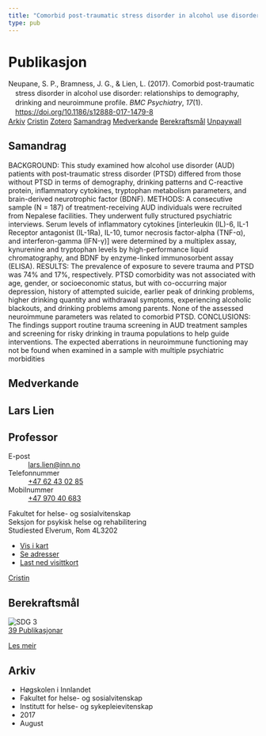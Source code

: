 ```yaml
---
title: "Comorbid post-traumatic stress disorder in alcohol use disorder: relationships to demography, drinking and neuroimmune profile"
type: pub
---
```

<h1>Publikasjon</h1>
<article id="csl-bib-container-E5CCHGNV" class="csl-bib-container">
  <div class="csl-bib-body" style="line-height: 1.35; padding-left: 1em; text-indent:-1em;">
  <div class="csl-entry">Neupane, S. P., Bramness, J. G., &amp; Lien, L. (2017). Comorbid post-traumatic stress disorder in alcohol use disorder: relationships to demography, drinking and neuroimmune profile. <i>BMC Psychiatry</i>, <i>17</i>(1). <a href="https://doi.org/10.1186/s12888-017-1479-8">https://doi.org/10.1186/s12888-017-1479-8</a></div>
</div>
  <div class="csl-bib-buttons">
    <a href="#taxonomy-article-E5CCHGNV" class="csl-bib-button">Arkiv</a>
    <a href="https://app.cristin.no/results/show.jsf?id=1489686" alt="Cristin URL" class="csl-bib-button">Cristin</a>
    <a href="http://zotero.org/groups/5022929/items/E5CCHGNV" alt="Zotero URL" class="csl-bib-button">Zotero</a>
    <a href="#abstract-article-E5CCHGNV" class="csl-bib-button">Samandrag</a>
    <a href="#contributors-article-E5CCHGNV" class="csl-bib-button">Medverkande</a>
    <a href="#sdg-article-E5CCHGNV" class="csl-bib-button">Berekraftsmål</a>
    <a href="https://bmcpsychiatry.biomedcentral.com/track/pdf/10.1186/s12888-017-1479-8" class="csl-bib-button">Unpaywall</a>
  </div>
  <div id="csl-bib-meta-container-E5CCHGNV"></div>
</article>
<div id="csl-bib-meta-E5CCHGNV" class="csl-bib-meta">
  <article id="abstract-article-E5CCHGNV" class="abstract-article">
    <h1>Samandrag</h1>
    BACKGROUND: 
This study examined how alcohol use disorder (AUD) patients with post-traumatic stress disorder (PTSD) differed from those without PTSD in terms of demography, drinking patterns and C-reactive protein, inflammatory cytokines, tryptophan metabolism parameters, and brain-derived neurotrophic factor (BDNF). 
METHODS: 
A consecutive sample (N = 187) of treatment-receiving AUD individuals were recruited from Nepalese facilities. They underwent fully structured psychiatric interviews. Serum levels of inflammatory cytokines [interleukin (IL)-6, IL-1 Receptor antagonist (IL-1Ra), IL-10, tumor necrosis factor-alpha (TNF-α), and interferon-gamma (IFN-γ)] were determined by a multiplex assay, kynurenine and tryptophan levels by high-performance liquid chromatography, and BDNF by enzyme-linked immunosorbent assay (ELISA). 
RESULTS: 
The prevalence of exposure to severe trauma and PTSD was 74% and 17%, respectively. PTSD comorbidity was not associated with age, gender, or socioeconomic status, but with co-occurring major depression, history of attempted suicide, earlier peak of drinking problems, higher drinking quantity and withdrawal symptoms, experiencing alcoholic blackouts, and drinking problems among parents. None of the assessed neuroimmune parameters was related to comorbid PTSD. 
CONCLUSIONS: 
The findings support routine trauma screening in AUD treatment samples and screening for risky drinking in trauma populations to help guide interventions. The expected aberrations in neuroimmune functioning may not be found when examined in a sample with multiple psychiatric morbidities
  </article>
  <article id="contributors-article-E5CCHGNV" class="contributors-article">
    <h1>Medverkande</h1>
    <div class="personas">
<div class="vrtx-hinn-person-card">
<div class="photo">
<i class="lar la-user-circle missing-person"></i>
</div>
<div class="info">
<hgroup><h1>Lars Lien</h1>
<h2>Professor</h2>
</hgroup><dl>
<dt>E-post</dt>
<dd>
<a href="mailto:lars.lien@inn.no">lars.lien@inn.no</a>
</dd>
<dt>Telefonnummer</dt>
<dd><a href="tel:+4762430285">
+47 62 43 02 85
</a></dd>
<dt>Mobilnummer</dt>
<dd><a href="tel:+4797040683">
+47 970 40 683
</a></dd>
</dl>
<p>
Fakultet for helse- og sosialvitenskap<br>
Seksjon for psykisk helse og rehabilitering<br>
Studiested Elverum,
Rom 4L3202
</p>
<ul class="vrtx-hinn-links">
<li><a href="https://www.google.com/maps?q=60.88177,11.53669">Vis i kart</a></li>
<li><a href="https://www.inn.no/finn-en-ansatt/lars-lien.html#vrtx-hinn-addresses">Se adresser</a></li>
<li><a href="https://www.inn.no/finn-en-ansatt/lars-lien.html?vrtx=vcf">Last ned visittkort</a></li>
</ul>
</div>
</div>
<a href="https://app.cristin.no/persons/show.jsf?id=14287" alt="Cristin URL" class="personas-cristin">Cristin</a>
</div>
  </article>
  <article id="sdg-article-E5CCHGNV" class="sdg-article">
    <h1>Berekraftsmål</h1>
    <div class="sdg-container"><div id="sdg3" class="sdg">
<img src="{{< params subfolder >}}images/sdg/sdg03_no.png" class="image" alt="SDG 3">
<div class="sdg-overlay">
<a href="{{< params subfolder >}}no/archive/?sdg=3#archive" class="sdg-publication-count"><span>39</span> Publikasjonar</a>
<p><a href="https://www.fn.no/om-fn/fns-baerekraftsmaal/god-helse-og-livskvalitet?lang=nno-NO" class="sdg-read-more">Les meir</a></p>
</div>
</div></div>
  </article>
  <article id="taxonomy-article-E5CCHGNV" class="taxonomy-article">
    <h1>Arkiv</h1>
    <ul>
      <li>Høgskolen i Innlandet</li>
      <li>Fakultet for helse- og sosialvitenskap</li>
      <li>Institutt for helse- og sykepleievitenskap</li>
      <li>2017</li>
      <li>August</li>
    </ul>
  </article>
</div>
